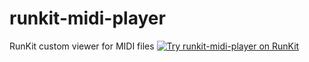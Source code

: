 # runkit-midi-player
RunKit custom viewer for MIDI files
[![Try runkit-midi-player on RunKit](https://badge.runkitcdn.com/runkit-midi-player.svg)](https://npm.runkit.com/runkit-midi-player)